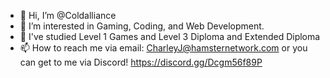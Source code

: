 - 👋 Hi, I’m @Coldalliance
- 👀 I’m interested in Gaming, Coding, and Web Development.
- 🌱 I've studied Level 1 Games and Level 3 Diploma and Extended Diploma
- 📫 How to reach me via email: CharleyJ@hamsternetwork.com or you can get to me via Discord! https://discord.gg/Dcgm56f89P

<!---
Coldalliance/Coldalliance is a ✨ special ✨ repository because its `README.md` (this file) appears on your GitHub profile.
You can click the Preview link to take a look at your changes.
--->

